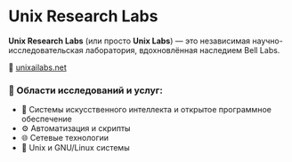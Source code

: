 # Unix Research Labs

**Unix Research Labs** (или просто **Unix Labs**) — это независимая научно-исследовательская лаборатория, 
вдохновлённая наследием Bell Labs.

🔗 [unixailabs.net](http://unixailabs.net)


### 🧪 Области исследований и услуг:

* 🤖 Системы искусственного интеллекта и открытое программное обеспечение
* ⚙️ Автоматизация и скрипты
* 🌐 Сетевые технологии
* 🐧 Unix и GNU/Linux системы



